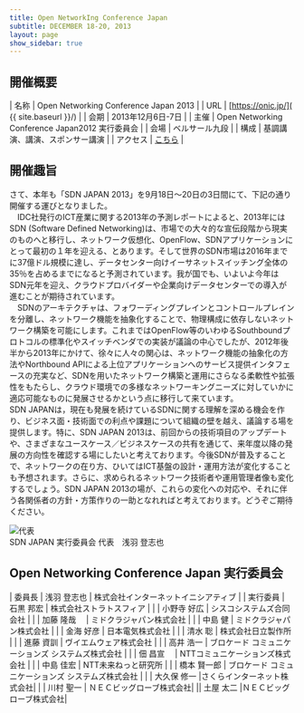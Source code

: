 ```yaml
---
title: Open NetworkIng Conference Japan
subtitle: DECEMBER 18-20, 2013
layout: page
show_sidebar: true
---
```

## 開催概要

| 名称     | Open Networking Conference Japan 2013 |
| URL      | [https://onic.jp/]( {{ site.baseurl }}/) |
| 会期     | 2013年12月6日-7日 |
| 主催     | Open Networking Conference Japan2012 実行委員会 |
| 会場     | ベルサール九段 |
| 構成     | 基調講演、講演、スポンサー講演 |
| アクセス | [こちら]({{site.baseurl}}/access/) | 

## 開催趣旨

さて、本年も「SDN JAPAN 2013」を9月18日～20日の3日間にて、下記の通り開催する運びとなりました。<br>
　IDC社発行のICT産業に関する2013年の予測レポートによると、2013年にはSDN (Software Defined Networking)は、市場での大々的な宣伝段階から現実のものへと移行し、ネットワーク仮想化、OpenFlow、SDNアプリケーションにとって最初の１年を迎える、とあります。そして世界のSDN市場は2016年までに37億ドル規模に達し、データセンター向けイーサネットスイッチング全体の35％を占めるまでになると予測されています。我が国でも、いよいよ今年はSDN元年を迎え、クラウドプロバイダーや企業向けデータセンターでの導入が進むことが期待されています。<br>
　SDNのアーキテクチャは、フォワーディングプレインとコントロールプレインを分離し、ネットワーク機能を抽象化することで、物理構成に依存しないネットワーク構築を可能にします。これまではOpenFlow等のいわゆるSouthboundプロトコルの標準化やスイッチベンダでの実装が議論の中心でしたが、2012年後半から2013年にかけて、徐々に人々の関心は、ネットワーク機能の抽象化の方法やNorthbound APIによる上位アプリケーションへのサービス提供インタフェースの充実など、SDNを用いたネットワーク構築と運用にさらなる柔軟性や拡張性をもたらし、クラウド環境での多様なネットワーキングニーズに対していかに適応可能なものに発展させるかという点に移行して来ています。<br>
SDN JAPANは，現在も発展を続けているSDNに関する理解を深める機会を作り、ビジネス面・技術面での利点や課題について組織の壁を越え、議論する場を提供します。特に、SDN JAPAN 2013は、前回からの技術項目のアップデートや、さまざまなユースケース／ビジネスケースの共有を通じて、来年度以降の発展の方向性を確認する場にしたいと考えております。今後SDNが普及することで、ネットワークの在り方、ひいてはICT基盤の設計・運用方法が変化することも予想されます。さらに、求められるネットワーク技術者や運用管理者像も変化するでしょう。SDN JAPAN 2013の場が、これらの変化への対応や、それに伴う各関係者の方針・方策作りの一助となれればと考えております。どうぞご期待ください。<br>


![代表]({{site.baseurl}}/img/asaba.jpg)<br>
SDN JAPAN 実行委員会
代表　浅羽 登志也

## Open Networking Conference Japan 実行委員会

| 委員長 | 浅羽 登志也 | 株式会社インターネットイニシアティブ | 
| 実行委員 | 石黒 邦宏 | 株式会社ストラトスフィア | 
| | 小野寺 好広 | シスコシステムズ合同会社 |
| | 加藤 隆哉 　| ミドクラジャパン株式会社 |
| | 中島 健 | ミドクラジャパン株式会社 |
| | 金海 好彦 | 日本電気株式会社 | 
| | 清水 聡 | 株式会社日立製作所 |
| | 進藤 資訓 | ヴイエムウェア株式会社 |
| | 高井 浩一 | ブロケード コミュニケーションズ システムズ株式会社 |
| | 佃 昌宣 　| NTTコミュニケーションズ株式会社 |
| | 中島 佳宏 | NTT未来ねっと研究所 |
| | 橋本 賢一郎 | ブロケード コミュニケーションズ システムズ株式会社 |
| | 大久保 修一 |さくらインターネット株式会社|
| | 川村 聖一 | ＮＥＣビッグローブ株式会社|
|| 土屋 太二 |ＮＥＣビッグローブ株式会社|

